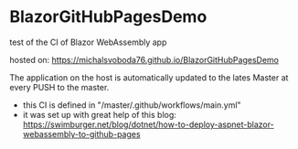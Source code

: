 # BlazorGitHubPagesDemo
test of the CI of Blazor WebAssembly app

hosted on: https://michalsvoboda76.github.io/BlazorGitHubPagesDemo

The application on the host is automatically updated to the lates Master at every PUSH to the master.
* this CI is defined in  "/master/.github/workflows/main.yml"
* it was set up with great help of this blog: https://swimburger.net/blog/dotnet/how-to-deploy-aspnet-blazor-webassembly-to-github-pages
